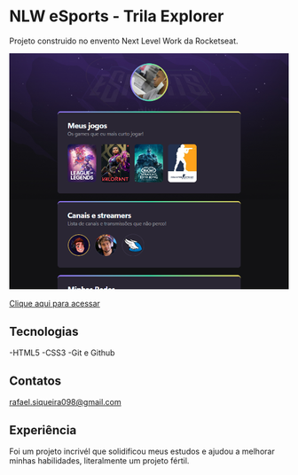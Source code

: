 # NLW eSports - Trila Explorer

Projeto construido no envento Next Level Work da Rocketseat.

![preview](./.github/preview.png)

[Clique aqui para acessar](https://siqueiraaf.github.io/nlw-esports-explorer)

## Tecnologias

-HTML5
-CSS3
-Git e Github

## Contatos

rafael.siqueira098@gmail.com

## Experiência 

Foi um projeto incrivél que solidificou meus estudos e ajudou a melhorar minhas habilidades, literalmente um projeto fértil.